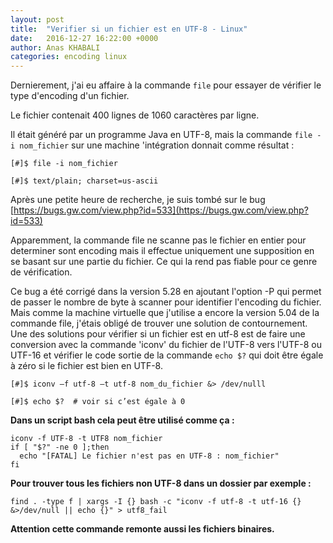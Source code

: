 ```yaml
---
layout: post
title:  "Verifier si un fichier est en UTF-8 - Linux"
date:   2016-12-27 16:22:00 +0000
author: Anas KHABALI
categories: encoding linux
---
```

Dernierement, j'ai eu affaire à la commande `file` pour essayer de vérifier le type d'encoding d'un fichier.

Le fichier contenait 400 lignes de 1060 caractères par ligne.

Il était généré par un programme Java en UTF-8, mais la commande `file -i nom_fichier` sur une machine 'intégration  donnait comme résultat :

```
[#]$ file -i nom_fichier 

[#]$ text/plain; charset=us-ascii 
```

Après une petite heure de recherche, je suis tombé sur le bug [https://bugs.gw.com/view.php?id=533](https://bugs.gw.com/view.php?id=533)

Apparemment, la commande file ne scanne pas le fichier en entier pour determiner sont encoding mais il effectue uniquement une supposition en se basant sur une partie du fichier.
Ce qui la rend pas fiable pour ce genre de vérification.

Ce bug a été corrigé dans la version 5.28 en ajoutant l'option -P qui permet de passer le nombre de byte à scanner pour identifier l'encoding du fichier.
Mais comme la machine virtuelle que j'utilise a encore la version 5.04 de la commande file, j'étais obligé de trouver une solution de contournement.
Une des solutions pour vérifier si un fichier est en utf-8 est de faire une conversion avec la commande 'iconv' du fichier de l'UTF-8 vers l'UTF-8 ou UTF-16 et vérifier le code sortie de la commande `echo $?` qui doit être égale à zéro si le fichier est bien en UTF-8.  

```
[#]$ iconv –f utf-8 –t utf-8 nom_du_fichier &> /dev/nulll

[#]$ echo $?  # voir si c’est égale à 0
```

**Dans un script bash cela peut être utilisé comme ça :**

```
iconv -f UTF-8 -t UTF8 nom_fichier
if [ "$?" -ne 0 ];then
  echo "[FATAL] Le fichier n'est pas en UTF-8 : nom_fichier"
fi
```

**Pour trouver tous les fichiers non UTF-8 dans un dossier par exemple :**

```
find . -type f | xargs -I {} bash -c "iconv -f utf-8 -t utf-16 {} &>/dev/null || echo {}" > utf8_fail
```

**Attention cette commande remonte aussi les fichiers binaires.**


